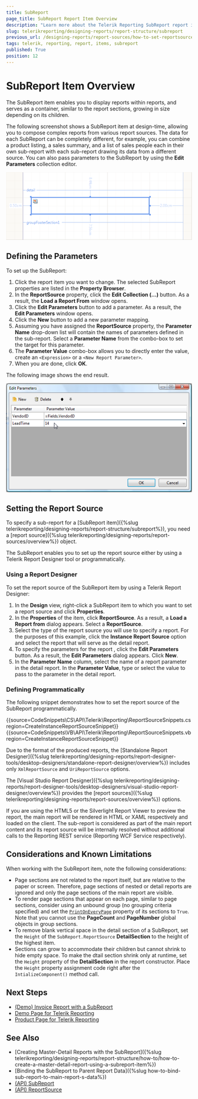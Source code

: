 ```yaml
---
title: SubReport
page_title: SubReport Report Item Overview
description: "Learn more about the Telerik Reporting SubReport report item, how to define its parameters and set its report source."
slug: telerikreporting/designing-reports/report-structure/subreport
previous_url: /designing-reports/report-sources/how-to-set-reportsource-for-subreport, /report-items-sub-report
tags: telerik, reporting, report, items, subreport
published: True
position: 12
---
```


# SubReport Item Overview

The SubReport item enables you to display reports within reports, and serves as a container, similar to the report sections, growing in size depending on its children. 

The following screenshot shows a SubReport item at design-time, allowing you to compose complex reports from various report sources. The data for each SubReport can be completely different, for example, you can combine a product listing, a sales summary, and a list of sales people each in their own sub-report with each sub-report drawing its data from a different source. You can also pass parameters to the SubReport by using the **Edit Parameters** collection editor.

![](images/Subreport.png)

## Defining the Parameters

To set up the SubReport:

1. Click the report item you want to change. The selected SubReport properties are listed in the __Property Browser__.
1. In the __ReportSource__ property, click the __Edit Collection (…)__ button. As a result, the __Load a Report From__ window opens. 
1. Click the __Edit Parameters__ button to add a parameter. As a result, the __Edit Parameters__ window opens. 
1. Click the __New__ button to add a new parameter mapping. 
1. Assuming you have assigned the __ReportSource__ property, the __Parameter Name__ drop-down list will contain the names of parameters defined in the sub-report. Select a __Parameter Name__ from the combo-box to set the target for this parameter. 
1. The __Parameter Value__ combo-box allows you to directly enter the value, create an `<Expression>` or a `<New Report Parameter>`. 
1. When you are done, click __OK__. 
  
The following image shows the end result. 

![A SubReport with set parameters](images/DesignSubReport001.png)


## Setting the Report Source

To specify a sub-report for a [SubReport item]({%slug telerikreporting/designing-reports/report-structure/subreport%}), you need a [report source]({%slug telerikreporting/designing-reports/report-sources/overview%}) object.

The SubReport enables you to set up the report source either by using a Telerik Report Designer tool or programmatically. 

### Using a Report Designer

To set the report source of the SubReport item by using a Telerik Report Designer: 

1. In the **Design** view, right-click a SubReport item to which you want to set a report source and click __Properties__. 
1. In the __Properties__ of the item, click __ReportSource__. As a result, a **Load a Report from** dialog appears. Select a __ReportSource__. 
1. Select the type of the report source you will use to specify a report. For the purposes of this example, click the __Instance Report Source__ option and select the report that will serve as the detail report. 
1. To specify the parameters for the report , click the __Edit Parameters__ button. As a result, the __Edit Parameters__ dialog appears. Click __New__. 
1. In the __Parameter Name__ column, select the name of a report parameter in the detail report. In the __Parameter Value__, type or select the value to pass to the parameter in the detail report.             

### Defining Programmatically

The following snippet demonstrates how to set the report source of the SubReport programmatically. 

{{source=CodeSnippets\CS\API\Telerik\Reporting\ReportSourceSnippets.cs region=CreateInstanceReportSourceSnippet}}
{{source=CodeSnippets\VB\API\Telerik\Reporting\ReportSourceSnippets.vb region=CreateInstanceReportSourceSnippet}}

Due to the format of the produced reports, the [Standalone Report Designer]({%slug telerikreporting/designing-reports/report-designer-tools/desktop-designers/standalone-report-designer/overview%}) includes only `XmlReportSource` and `UriReportSource` options. 

The [Visual Studio Report Designer]({%slug telerikreporting/designing-reports/report-designer-tools/desktop-designers/visual-studio-report-designer/overview%}) provides the [report sources]({%slug telerikreporting/designing-reports/report-sources/overview%}) options.

If you are using the HTML5 or the Silverlight Report Viewer to preview the report, the main report will be rendered in HTML or XAML respectively and loaded on the client. The sub-report is considered as part of the main report content and its report source will be internally resolved without additional calls to the Reporting REST service (Reporting WCF Service respectively).  

## Considerations and Known Limitations

When working with the SubReport item, note the following considerations: 

* Page sections are not related to the report itself, but are relative to the paper or screen. Therefore, page sections of nested or detail reports are ignored and only the page sections of the main report are visible. 
* To render page sections that appear on each page, similar to page sections, consider using an unbound group (no grouping criteria specified) and set the [`PrintOnEveryPage`](/reporting/api/Telerik.Reporting.GroupSection#Telerik_Reporting_GroupSection_PrintOnEveryPage) property of its sections to `True`. Note that you cannot use the __PageCount__ and __PageNumber__ global objects in group sections.
* To remove blank vertical space in the detail section of a SubReport, set the `Height` of the `SubReport.ReportSource` __DetailSection__ to the height of the highest item. 
* Sections can grow to accommodate their children but cannot shrink to hide empty space. To make the dtail section shrink only at runtime, set the `Height` property of the __DetailSection__ in the report constructor. Place the `Height` property assignment code right after the `IntializeComponent()` method call.

## Next Steps 

* [(Demo) Invoice Report with a SubReport](https://demos.telerik.com/reporting/invoice) 
* [Demo Page for Telerik Reporting](https://demos.telerik.com/reporting) 
* [Product Page for Telerik Reporting](https://www.telerik.com/products/reporting)

## See Also

* [Creating Master-Detail Reports with the SubReport]({%slug telerikreporting/designing-reports/report-structure/how-to/how-to-create-a-master-detail-report-using-a-subreport-item%})
* [Binding the SubReport to Parent Report Data]({%slug how-to-bind-sub-report-to-main-report-s-data%})
* [(API) SubReport](/reporting/api/Telerik.Reporting.SubReport)
* [(API) ReportSource](/reporting/api/Telerik.Reporting.SubReport#Telerik_Reporting_SubReport_ReportSource)
